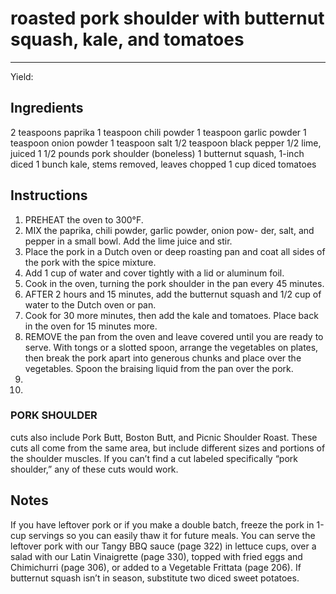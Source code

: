 # roasted pork shoulder with butternut squash, kale, and tomatoes
---
Yield: 

## Ingredients
2 teaspoons paprika
1 teaspoon chili powder
1 teaspoon garlic powder
1 teaspoon onion powder
1 teaspoon salt
1/2 teaspoon black pepper
1/2 lime, juiced
1 1/2 pounds pork shoulder (boneless)
1 butternut squash, 1-inch diced
1 bunch kale, stems removed, leaves
chopped
1 cup diced tomatoes

## Instructions
1. PREHEAT the oven to 300°F.
2. MIX the paprika, chili powder, garlic powder, onion pow-
der, salt, and pepper in a small bowl. Add the lime juice and
stir. 
3. Place the pork in a Dutch oven or deep roasting pan
and coat all sides of the pork with the spice mixture.
4.  Add
1 cup of water and cover tightly with a lid or aluminum
foil.
5.  Cook in the oven, turning the pork shoulder in the pan
every 45 minutes.
6. AFTER 2 hours and 15 minutes, add the butternut squash
and 1/2 cup of water to the Dutch oven or pan. 
7. Cook for
30 more minutes, then add the kale and tomatoes. Place
back in the oven for 15 minutes more.
8. REMOVE the pan from the oven and leave covered until
you are ready to serve. With tongs or a slotted spoon,
arrange the vegetables on plates, then break the pork
apart into generous chunks and place over the vegetables.
Spoon the braising liquid from the pan over the pork.
9. 
10. 




### PORK SHOULDER 
cuts also include Pork Butt, Boston
Butt, and Picnic Shoulder Roast. These cuts all come from
the same area, but include different sizes and portions of the
shoulder muscles. If you can’t find a cut labeled specifically
“pork shoulder,” any of these cuts would work.
## Notes






If you have leftover pork or if you make
a double batch, freeze the pork in 1-cup
servings so you can easily thaw it for
future meals. You can serve the leftover
pork with our Tangy BBQ sauce (page
322) in lettuce cups, over a salad with our
Latin Vinaigrette (page 330), topped with
fried eggs and Chimichurri (page 306),
or added to a Vegetable Frittata (page
206). If butternut squash isn’t in season,
substitute two diced sweet potatoes.


